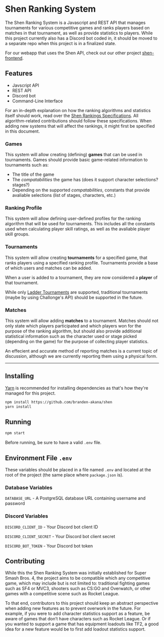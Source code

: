 Shen Ranking System
===

The Shen Ranking System is a Javascript and REST API that manages tournaments for various competitive games and ranks players based on matches in that tournament, as well as provide statistics to players. While this project currently also has a Discord bot coded in, it should be moved to a separate repo when this project is in a finalized state.

For our webapp that uses the Shen API, check out our other project [shen-frontend](https://github.com/branden-akana/shen-frontend).

Features
---

 - Javscript API
 - REST API
 - Discord bot
 - Command-Line Interface

For an in-depth explanation on how the ranking algorithms and statistics itself should work, read over the [Shen Rankings Specifications][1]. All algorithm-related contributions should follow these specifications. When adding new systems that will affect the rankings, it might first be specified in this document.

### Games
This system will allow creating (defining) **games** that can be used in tournaments.
Games should provide basic game-related information to tournaments such as:

 - The title of the game
 - The *compatabilities* the game has (does it support character selections? stages?)
 - Depending on the supported *compatabilities*, constants that provide avaliable selections (list of stages, characters, etc.)

### Ranking Profile
This system will allow defining user-defined profiles for the ranking algorithm that will be used for tournaments. This includes all the constants used when calculating player skill ratings, as well as the avaliable player skill groups.

### Tournaments

This system will allow creating **tournaments** for a specified game, that ranks players using a specified ranking profile. Tournaments provide a base of which users and matches can be added.

When a user is added to a tournament, they are now considered a **player** of that tournament.

While only [Ladder Tournaments](https://en.wikipedia.org/wiki/Ladder_tournament) are supported, traditional tournaments (maybe by using Challonge's API) should be supported in the future.

### Matches

This system will allow adding **matches** to a tournament. Matches should not only state which players participated and which players won for the purpose of the ranking algorithm, but should also provide additional statistical information such as the character used or stage picked (depending on the game) for the purpose of collecting player statistics.

An effecient and accurate method of reporting matches is a current topic of discussion, although we are currently reporting them using a physical form.

---

Installing
---

[Yarn](https://yarnpkg.com/en/docs/install) is recommended for installing dependencies as that's how they're managed for this project.

```sh
npm install https://github.com/branden-akana/shen
yarn install
```

Running
---

```sh
npm start
```

Before running, be sure to have a valid `.env` file.

Environment File `.env`
---

These variables should be placed in a file named `.env` and located at the root of the project (the same place where `package.json` is).

### Database Variables

`DATABASE_URL` - A PostgreSQL database URL containing username and password

### Discord Variables

`DISCORD_CLIENT_ID` - Your Discord bot client ID

`DISCORD_CLIENT_SECRET` - Your Discord bot client secret

`DISCORD_BOT_TOKEN` - Your Discord bot token

Contributing
---

While this the Shen Ranking System was initially established for Super Smash Bros. 4, the project aims to be compatible which any competitive game, which may include but is not limited to: traditional fighting games such as SF4 or MVC3, shooters such as CS:GO and Overwatch, or other games with a competitive scene such as Rocket League.

To that end, contributors to this project should keep an abstract perspective when adding new features as to prevent overwork in the future. For example, if you were to add character statistics support as a feature, be aware of games that don’t have characters such as Rocket League. Or if you wanted to support a game that has equipment loadouts like TF2, a good idea for a new feature would be to first add loadout statistics support.

[1]: https://docs.google.com/document/d/1qE7tT9CyrbBYPrbzQfF2Q7y0UX4lGbj8B4oySXrvOag/edit?usp=sharing
